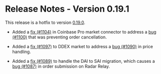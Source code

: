 # Release Notes - Version 0.19.1

This release is a hotfix to version [0.19.0](/release-notes/0.19.0).

* Added a [fix (#1104)](https://github.com/bitcoinsfacil/marketmaker_nmbi/pull/1100) in Coinbase Pro market connector to address a [bug (#1100)](https://github.com/bitcoinsfacil/marketmaker_nmbi/issues/1100) that was preventing order cancellation.

* Added a [fix (#1097)](https://github.com/bitcoinsfacil/marketmaker_nmbi/pull/1097) to DDEX market to address a [bug (#1090)](https://github.com/bitcoinsfacil/marketmaker_nmbi/issues/1090) in price handling.

* Added a [fix (#1089)](https://github.com/bitcoinsfacil/marketmaker_nmbi/pull/1089) to handle the DAI to SAI migration, which causes a [bug (#1087)](https://github.com/bitcoinsfacil/marketmaker_nmbi/issues/1087) in order submission on Radar Relay.